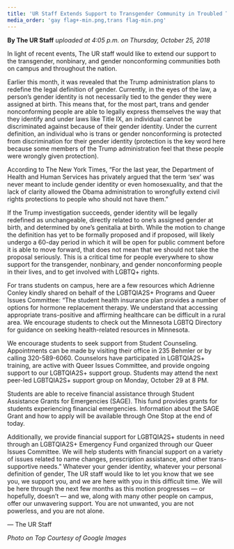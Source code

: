 ```yaml
---
title: 'UR Staff Extends Support to Transgender Community in Troubled Times'
media_order: 'gay flag+-min.png,trans flag-min.png'
---
```


**By The UR Staff** _uploaded at 4:05 p.m. on Thursday, October 25, 2018_

In light of recent events, The UR staff would like to extend our support to the transgender, nonbinary, and gender nonconforming communities both on campus and throughout the nation.

Earlier this month, it was revealed that the Trump administration plans to redefine the legal definition of gender. Currently, in the eyes of the law, a person’s gender identity is not necessarily tied to the gender they were assigned at birth. This means that, for the most part, trans and gender nonconforming people are able to legally express themselves the way that they identify and under laws like Title IX, an individual cannot be discriminated against because of their gender identity. Under the current definition, an individual who is trans or gender nonconforming is protected from discrimination for their gender identity (protection is the key word here because some members of the Trump administration feel that these people were wrongly given protection).

According to The New York Times, “For the last year, the Department of Health and Human Services has privately argued that the term ‘sex’ was never meant to include gender identity or even homosexuality, and that the lack of clarity allowed the Obama administration to wrongfully extend civil rights protections to people who should not have them.”

If the Trump investigation succeeds, gender identity will be legally redefined as unchangeable, directly related to one’s assigned gender at birth, and determined by one’s genitalia at birth. While the motion to change the definition has yet to be formally proposed and if proposed, will likely undergo a 60-day period in which it will be open for public comment before it is able to move forward, that does not mean that we should not take the proposal seriously. This is a critical time for people everywhere to show support for the transgender, nonbinary, and gender nonconforming people in their lives, and to get involved with LGBTQ+ rights.

For trans students on campus, here are a few resources which Adrienne Conley kindly shared on behalf of the LGBTQIA2S+ Programs and Queer Issues Committee:
“The student health insurance plan provides a number of options for hormone replacement therapy. We understand that accessing appropriate trans-positive and affirming healthcare can be difficult in a rural area.  We encourage students to check out the Minnesota LGBTQ Directory for guidance on seeking health-related resources in Minnesota.

We encourage students to seek support from Student Counseling.  Appointments can be made by visiting their office in 235 Behmler or by calling 320-589-6060.  Counselors have participated in LGBTQIA2S+ training, are active with Queer Issues Committee, and provide ongoing support to our LGBTQIA2S+ support group.  Students may attend the next peer-led LGBTQIA2S+ support group on Monday, October 29 at 8 PM.

Students are able to receive financial assistance through Student Assistance Grants for Emergencies (SAGE).  This fund provides grants for students experiencing financial emergencies.  Information about the SAGE Grant and how to apply will be available through One Stop at the end of today.

Additionally, we provide financial support for LGBTQIA2S+ students in need through an LGBTQIA2S+ Emergency Fund organized through our Queer Issues Committee.  We will help students with financial support on a variety of issues related to name changes, prescription assistance, and other trans-supportive needs.”
Whatever your gender identity, whatever your personal definition of gender, The UR staff would like to let you know that we see you, we support you, and we are here with you in this difficult time. We will be here through the next few months as this motion progresses — or hopefully, doesn’t — and we, along with many other people on campus, offer our unwavering support. You are not unwanted, you are not powerless, and you are not alone.

— The UR Staff

_Photo on Top Courtesy of Google Images_